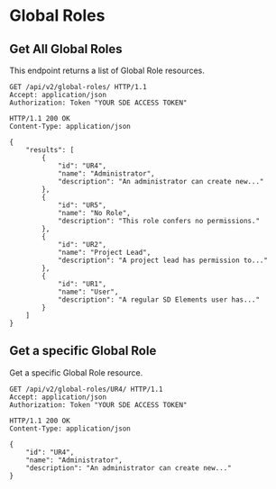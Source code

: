 # Global Roles

## Get All Global Roles

This endpoint returns a list of Global Role resources.

```http
GET /api/v2/global-roles/ HTTP/1.1
Accept: application/json
Authorization: Token "YOUR SDE ACCESS TOKEN"
```

```http
HTTP/1.1 200 OK
Content-Type: application/json

{
    "results": [
        {
            "id": "UR4",
            "name": "Administrator",
            "description": "An administrator can create new..."
        },
        {
            "id": "UR5",
            "name": "No Role",
            "description": "This role confers no permissions."
        },
        {
            "id": "UR2",
            "name": "Project Lead",
            "description": "A project lead has permission to..."
        },
        {
            "id": "UR1",
            "name": "User",
            "description": "A regular SD Elements user has..."
        }
    ]
}
```

## Get a specific Global Role

Get a specific Global Role resource.

```http
GET /api/v2/global-roles/UR4/ HTTP/1.1
Accept: application/json
Authorization: Token "YOUR SDE ACCESS TOKEN"
```

```http
HTTP/1.1 200 OK
Content-Type: application/json

{
    "id": "UR4",
    "name": "Administrator",
    "description": "An administrator can create new..."
}
```
